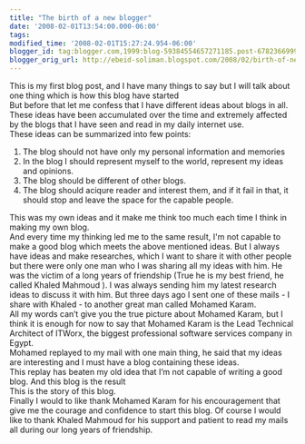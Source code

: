 ```yaml
--- 
title: "The birth of a new blogger" 
date: '2008-02-01T13:54:00.000-06:00' 
tags: 
modified_time: '2008-02-01T15:27:24.954-06:00' 
blogger_id: tag:blogger.com,1999:blog-59384554657271185.post-6782366999511442756 
blogger_orig_url: http://ebeid-soliman.blogspot.com/2008/02/birth-of-new-blogger.html 
--- 
```

This is my first blog post, and I have many things to say but I will talk about one thing which is how this blog have started  
But before that let me confess that I have different ideas about blogs in all.  
These ideas have been accumulated over the time and extremely affected by the blogs that I have seen and read in my daily internet use.  
These ideas can be summarized into few points:  

1.  The blog should not have only my personal information and memories
2.  In the blog I should represent myself to the world, represent my ideas and opinions.
3.  The blog should be different of other blogs.
4.  The blog should aciqure reader and interest them, and if it fail in that, it should stop and leave the space for the capable people.  

This was my own ideas and it make me think too much each time I think in making my own blog.  
And every time my thinking led me to the same result, I'm not capable to make a good blog which meets the above mentioned ideas. But I always have ideas and make researches, which I want to share it with other people but there were only one man who I was sharing all my ideas with him. He was the victim of a long years of friendship (True he is my best friend, he called Khaled Mahmoud ). I was always sending him my latest research ideas to discuss it with him. But three days ago I sent one of these mails - I share with Khaled - to another great man called Mohamed Karam.  
All my words can’t give you the true picture about Mohamed Karam, but I think it is enough for now to say that Mohamed Karam is the Lead Technical Architect of ITWorx, the biggest professional software services company in Egypt.  
Mohamed replayed to my mail with one main thing, he said that my ideas are interesting and I must have a blog containing these ideas.  
This replay has beaten my old idea that I’m not capable of writing a good blog. And this blog is the result  
This is the story of this blog.  
Finally I would to like thank Mohamed Karam for his encouragement that give me the courage and confidence to start this blog. Of course I would like to thank Khaled Mahmoud for his support and patient to read my mails all during our long years of friendship.